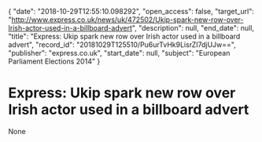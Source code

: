 {
  "date": "2018-10-29T12:55:10.098292", 
  "open_access": false, 
  "target_url": "http://www.express.co.uk/news/uk/472502/Ukip-spark-new-row-over-Irish-actor-used-in-a-billboard-advert", 
  "description": null, 
  "end_date": null, 
  "title": "Express: Ukip spark new row over Irish actor used in a billboard advert", 
  "record_id": "20181029T125510/Pu6urTvHk9LisrZI7djUJw==", 
  "publisher": "express.co.uk", 
  "start_date": null, 
  "subject": "European Parliament Elections 2014"
}

# Express: Ukip spark new row over Irish actor used in a billboard advert

None